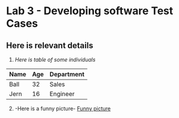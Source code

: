 # Lab 3 - Developing software Test Cases 

## Here is relevant details

1. *Here is table of some individuals*


| Name | Age | Department |
| ---- | --- | ---------- |
| Ball | 32  | Sales      |
| Jern | 16  | Engineer   |

2. -Here is a funny picture-
[Funny picture](https://encrypted-tbn0.gstatic.com/images?q=tbn:ANd9GcQKfEyoJBI6zOH1OVEvoZUNwR83Em4DMd1FSA&s)